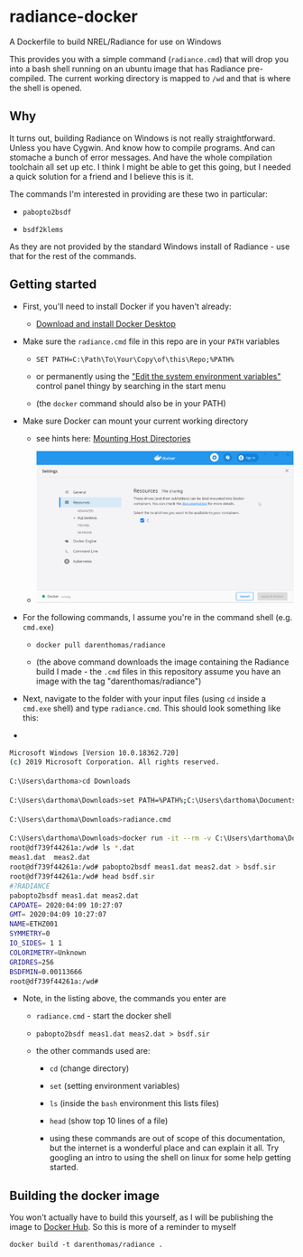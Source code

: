 # radiance-docker

A Dockerfile to build NREL/Radiance for use on Windows

This provides you with a simple command (`radiance.cmd`) that will drop you into a bash shell running on an ubuntu image that has Radiance pre-compiled. The current working directory is mapped to `/wd` and that is where the shell is opened.

## Why

It turns out, building Radiance on Windows is not really straightforward. Unless you have Cygwin. And know how to compile programs. And can stomache a bunch of error messages. And have the whole compilation toolchain all set up etc. I think I might be able to get this going, but I needed a quick solution for a friend and I believe this is it.

The commands I'm interested in providing are these two in particular:

- `pabopto2bsdf`

- `bsdf2klems`

As they are not provided by the standard Windows install of Radiance - use that for the rest of the commands.

## Getting started

- First, you'll need to install Docker if you haven't already:
  
  - [Download and install Docker Desktop](https://www.docker.com/products/docker-desktop)

- Make sure the `radiance.cmd` file in this repo are in your `PATH` variables 
  
  - `SET PATH=C:\Path\To\Your\Copy\of\this\Repo;%PATH%`
  
  - or permanently using the ["Edit the system environment variables"](https://www.techjunkie.com/environment-variables-windows-10/) control panel thingy by searching in the start menu
  
  - (the `docker` command should also be in your PATH)

- Make sure Docker can mount your current working directory
  
  - see hints here: [Mounting Host Directories](https://rominirani.com/docker-on-windows-mounting-host-directories-d96f3f056a2c)
  
  - ![What it looked like on my PC](docs/allow-mounting-c-drive.png)

- For the following commands, I assume you're in the command shell (e.g. `cmd.exe`) 
  
  - `docker pull darenthomas/radiance`
  
  - (the above command downloads the image containing the Radiance build I made - the `.cmd` files in this repository assume you have an image with the tag "darenthomas/radiance")

- Next, navigate to the folder with your input files (using `cd` inside a `cmd.exe` shell) and type `radiance.cmd`. This should look something like this:

- 

```bash
Microsoft Windows [Version 10.0.18362.720]
(c) 2019 Microsoft Corporation. All rights reserved.

C:\Users\darthoma>cd Downloads

C:\Users\darthoma\Downloads>set PATH=%PATH%;C:\Users\darthoma\Documents\GitHub\radiance-docker

C:\Users\darthoma\Downloads>radiance.cmd

C:\Users\darthoma\Downloads>docker run -it --rm -v C:\Users\darthoma\Downloads:/wd --workdir /wd darenthomas/radiance bash
root@df739f44261a:/wd# ls *.dat
meas1.dat  meas2.dat
root@df739f44261a:/wd# pabopto2bsdf meas1.dat meas2.dat > bsdf.sir
root@df739f44261a:/wd# head bsdf.sir
#?RADIANCE
pabopto2bsdf meas1.dat meas2.dat
CAPDATE= 2020:04:09 10:27:07
GMT= 2020:04:09 10:27:07
NAME=ETHZ001
SYMMETRY=0
IO_SIDES= 1 1
COLORIMETRY=Unknown
GRIDRES=256
BSDFMIN=0.00113666
root@df739f44261a:/wd#
```

- Note, in the listing above, the commands you enter are
  
  - `radiance.cmd` - start the docker shell
  
  - `pabopto2bsdf meas1.dat meas2.dat > bsdf.sir`
  
  - the other commands used are:
    
    - `cd` (change directory)
    
    - `set` (setting environment variables)
    
    - `ls` (inside the `bash` environment this lists files)
    
    - `head` (show top 10 lines of a file)
    
    - using these commands are out of scope of this documentation, but the internet is a wonderful place and can explain it all. Try googling an intro to using the shell on linux for some help getting started.

## Building the docker image

You won't actually have to build this yourself, as I will be publishing the image to [Docker Hub](https://hub.docker.com/). So this is more of a reminder to myself

```
docker build -t darenthomas/radiance .
```
